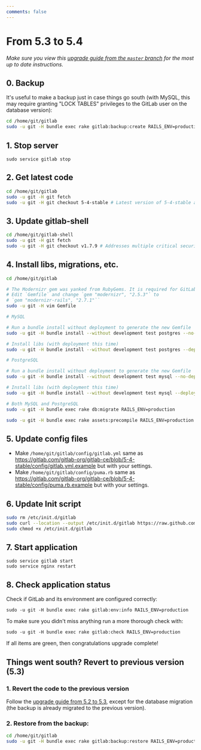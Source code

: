```yaml
---
comments: false
---
```


# From 5.3 to 5.4
*Make sure you view this [upgrade guide from the `master` branch](https://gitlab.com/gitlab-org/gitlab-ce/tree/master/doc/update/5.3-to-5.4.md) for the most up to date instructions.*

## 0. Backup

It's useful to make a backup just in case things go south (with MySQL, this may require granting "LOCK TABLES" privileges to the GitLab user on the database version):

```bash
cd /home/git/gitlab
sudo -u git -H bundle exec rake gitlab:backup:create RAILS_ENV=production
```

## 1. Stop server

    sudo service gitlab stop

## 2. Get latest code

```bash
cd /home/git/gitlab
sudo -u git -H git fetch
sudo -u git -H git checkout 5-4-stable # Latest version of 5-4-stable addresses CVE-2013-4489
```

## 3. Update gitlab-shell

```bash
cd /home/git/gitlab-shell
sudo -u git -H git fetch
sudo -u git -H git checkout v1.7.9 # Addresses multiple critical security vulnerabilities
```

## 4. Install libs, migrations, etc.

```bash
cd /home/git/gitlab

# The Modernizr gem was yanked from RubyGems. It is required for GitLab >= 2.8.0
# Edit `Gemfile` and change `gem "modernizr", "2.5.3"` to
# `gem "modernizr-rails", "2.7.1"``
sudo -u git -H vim Gemfile

# MySQL

# Run a bundle install without deployment to generate the new Gemfile
sudo -u git -H bundle install --without development test postgres --no-deployment

# Install libs (with deployment this time)
sudo -u git -H bundle install --without development test postgres --deployment

# PostgreSQL

# Run a bundle install without deployment to generate the new Gemfile
sudo -u git -H bundle install --without development test mysql --no-deployment

# Install libs (with deployment this time)
sudo -u git -H bundle install --without development test mysql --deployment

# Both MySQL and PostgreSQL
sudo -u git -H bundle exec rake db:migrate RAILS_ENV=production

sudo -u git -H bundle exec rake assets:precompile RAILS_ENV=production
```

## 5. Update config files

- Make `/home/git/gitlab/config/gitlab.yml` same as <https://gitlab.com/gitlab-org/gitlab-ce/blob/5-4-stable/config/gitlab.yml.example> but with your settings.
- Make `/home/git/gitlab/config/puma.rb` same as <https://gitlab.com/gitlab-org/gitlab-ce/blob/5-4-stable/config/puma.rb.example> but with your settings.

## 6. Update Init script

```bash
sudo rm /etc/init.d/gitlab
sudo curl --location --output /etc/init.d/gitlab https://raw.github.com/gitlabhq/gitlabhq/5-4-stable/lib/support/init.d/gitlab
sudo chmod +x /etc/init.d/gitlab
```

## 7. Start application

    sudo service gitlab start
    sudo service nginx restart

## 8. Check application status

Check if GitLab and its environment are configured correctly:

    sudo -u git -H bundle exec rake gitlab:env:info RAILS_ENV=production

To make sure you didn't miss anything run a more thorough check with:

    sudo -u git -H bundle exec rake gitlab:check RAILS_ENV=production

If all items are green, then congratulations upgrade complete!

## Things went south? Revert to previous version (5.3)

### 1. Revert the code to the previous version

Follow the [upgrade guide from 5.2 to 5.3](5.2-to-5.3.md), except for the database migration (the backup is already migrated to the previous version).

### 2. Restore from the backup:

```bash
cd /home/git/gitlab
sudo -u git -H bundle exec rake gitlab:backup:restore RAILS_ENV=production
```
